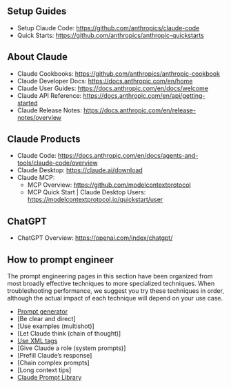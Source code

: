 ## Setup Guides
- Setup Claude Code: https://github.com/anthropics/claude-code
- Quick Starts: https://github.com/anthropics/anthropic-quickstarts

## About Claude
- Claude Cookbooks: https://github.com/anthropics/anthropic-cookbook
- Claude Developer Docs: https://docs.anthropic.com/en/home
- Claude User Guides: https://docs.anthropic.com/en/docs/welcome
- Claude API Reference: https://docs.anthropic.com/en/api/getting-started
- Claude Release Notes: https://docs.anthropic.com/en/release-notes/overview

## Claude Products
- Claude Code: https://docs.anthropic.com/en/docs/agents-and-tools/claude-code/overview
- Claude Desktop: https://claude.ai/download
- Claude MCP: 
  - MCP Overview: https://github.com/modelcontextprotocol
  - MCP Quick Start | Claude Desktop Users: https://modelcontextprotocol.io/quickstart/user

## ChatGPT
- ChatGPT Overview: https://openai.com/index/chatgpt/

## How to prompt engineer
The prompt engineering pages in this section have been organized from most broadly effective techniques to more specialized techniques. When troubleshooting performance, we suggest you try these techniques in order, although the actual impact of each technique will depend on your use case.

- [Prompt generator](https://docs.anthropic.com/en/docs/build-with-claude/prompt-engineering/prompt-generator)
- [Be clear and direct]
- [Use examples (multishot)]
- [Let Claude think (chain of thought)]
- [Use XML tags](https://docs.anthropic.com/en/docs/build-with-claude/prompt-engineering/use-xml-tags)
- [Give Claude a role (system prompts)]
- [Prefill Claude’s response]
- [Chain complex prompts]
- [Long context tips]
- [Claude Prompt Library](https://docs.anthropic.com/en/prompt-library/library)
